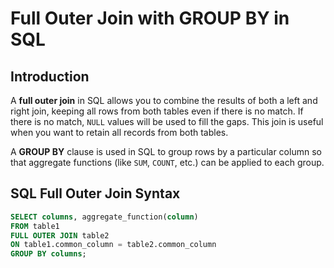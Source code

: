 # Full Outer Join with GROUP BY in SQL

## Introduction

A **full outer join** in SQL allows you to combine the results of both a left and right join, keeping all rows from both tables even if there is no match. If there is no match, `NULL` values will be used to fill the gaps. This join is useful when you want to retain all records from both tables.

A **GROUP BY** clause is used in SQL to group rows by a particular column so that aggregate functions (like `SUM`, `COUNT`, etc.) can be applied to each group.

## SQL Full Outer Join Syntax

```sql
SELECT columns, aggregate_function(column)
FROM table1
FULL OUTER JOIN table2
ON table1.common_column = table2.common_column
GROUP BY columns;
